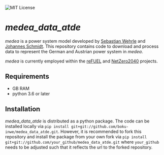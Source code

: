 ![MIT License](https://img.shields.io/badge/license-MIT-green)

_medea_data_atde_
======================================

_medea_ is a power system model developed by [Sebastian Wehrle](https://homepage.boku.ac.at/sebwehrle/index.html) and
[Johannes Schmidt](https://homepage.boku.ac.at/jschmidt/). 
This repository contains code to download and process data to represent the German and Austrian power system in _medea_.

_medea_ is currently employed within the [reFUEL](https://refuel.world)
and [NetZero2040](https://twitter.com/netzero2040)
projects.

Requirements
------------
* GB RAM
* python 3.6 or later


Installation
------------
_medea_data_atde_ is distributed as a python package.
The code can be installed locally via ```pip install git+git://github.com/boku-inwe/medea_data_atde.git```.
However, it is recommended to fork this repository and install the package from your own fork via 
```pip install git+git://github.com/your_github/medea_data_atde.git``` where `your_github` needs to be adjusted 
such that it reflects the url to the forked repository.
